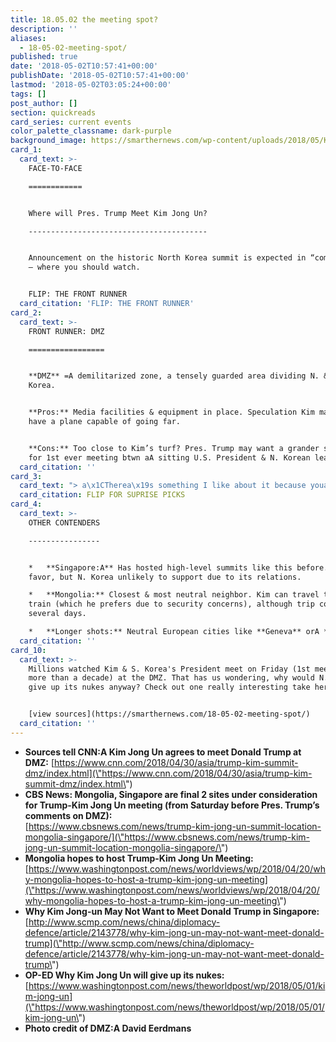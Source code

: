 ```yaml
---
title: 18.05.02 the meeting spot?
description: ''
aliases:
  - 18-05-02-meeting-spot/
published: true
date: '2018-05-02T10:57:41+00:00'
publishDate: '2018-05-02T10:57:41+00:00'
lastmod: '2018-05-02T03:05:24+00:00'
tags: []
post_author: []
section: quickreads
card_series: current events
color_palette_classname: dark-purple
background_image: https://smarthernews.com/wp-content/uploads/2018/05/Kim_Jong-un_Portrait.jpg
card_1:
  card_text: >-
    FACE-TO-FACE

    ============


    Where will Pres. Trump Meet Kim Jong Un?

    ----------------------------------------


    Announcement on the historic North Korea summit is expected in “coming days”
    – where you should watch.


    FLIP: THE FRONT RUNNER
  card_citation: 'FLIP: THE FRONT RUNNER'
card_2:
  card_text: >-
    FRONT RUNNER: DMZ

    =================


    **DMZ** =A demilitarized zone, a tensely guarded area dividing N. & S.
    Korea.


    **Pros:** Media facilities & equipment in place. Speculation Kim may not
    have a plane capable of going far.


    **Cons:** Too close to Kim’s turf? Pres. Trump may want a grander setting
    for 1st ever meeting btwn aA sitting U.S. President & N. Korean leader.
  card_citation: ''
card_3:
  card_text: "> a\x1CTherea\x19s something I like about it because youa\x19re there, youa\x19re actually there. …if things work out, therea\x19s a great celebration to be had, on the site,A not in a third-party country.a\x1D\n> \n> Pres. Trump on meeting Kim at DMZ (4/30/18)\n\nFLIP FOR SUPRISE PICKS"
  card_citation: FLIP FOR SUPRISE PICKS
card_4:
  card_text: >-
    OTHER CONTENDERS

    ----------------


    *   **Singapore:A** Has hosted high-level summits like this before. U.S. in
    favor, but N. Korea unlikely to support due to its relations.

    *   **Mongolia:** Closest & most neutral neighbor. Kim can travel there via
    train (which he prefers due to security concerns), although trip could take
    several days.

    *   **Longer shots:** Neutral European cities like **Geneva** orA **Oslo.**
  card_citation: ''
card_10:
  card_text: >-
    Millions watched Kim & S. Korea's President meet on Friday (1st meeting in
    more than a decade) at the DMZ. That has us wondering, why would N. Korea
    give up its nukes anyway? Check out one really interesting take here:


    [view sources](https://smarthernews.com/18-05-02-meeting-spot/)
  card_citation: ''
---
```

*   **Sources tell CNN:A Kim Jong Un agrees to meet Donald Trump at DMZ:** [https://www.cnn.com/2018/04/30/asia/trump-kim-summit-dmz/index.html](\"https://www.cnn.com/2018/04/30/asia/trump-kim-summit-dmz/index.html\")
*   **CBS News: Mongolia, Singapore are final 2 sites under consideration for Trump-Kim Jong Un meeting (from Saturday before Pres. Trump’s comments on DMZ):**  
    [https://www.cbsnews.com/news/trump-kim-jong-un-summit-location-mongolia-singapore/](\"https://www.cbsnews.com/news/trump-kim-jong-un-summit-location-mongolia-singapore/\")
*   ****Mongolia hopes to host Trump-Kim Jong Un Meeting:**** [https://www.washingtonpost.com/news/worldviews/wp/2018/04/20/why-mongolia-hopes-to-host-a-trump-kim-jong-un-meeting](\"https://www.washingtonpost.com/news/worldviews/wp/2018/04/20/why-mongolia-hopes-to-host-a-trump-kim-jong-un-meeting\")
*   **Why Kim Jong-un May Not Want to Meet Donald Trump in Singapore:** [http://www.scmp.com/news/china/diplomacy-defence/article/2143778/why-kim-jong-un-may-not-want-meet-donald-trump](\"http://www.scmp.com/news/china/diplomacy-defence/article/2143778/why-kim-jong-un-may-not-want-meet-donald-trump\")
*   ****OP-ED Why Kim Jong Un will give up its nukes:**** [https://www.washingtonpost.com/news/theworldpost/wp/2018/05/01/kim-jong-un](\"https://www.washingtonpost.com/news/theworldpost/wp/2018/05/01/kim-jong-un\")
*   **Photo credit of DMZ:A David Eerdmans**